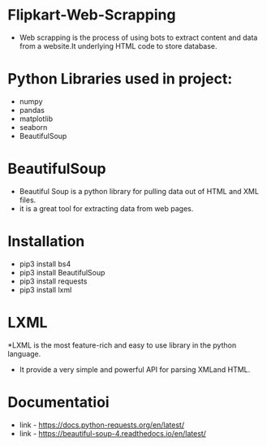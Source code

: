 # Flipkart-Web-Scrapping
* Web scrapping is the process of using bots to extract content and data from a website.It underlying HTML code to store database.
# Python Libraries used in project:
* numpy
* pandas
* matplotlib
* seaborn
* BeautifulSoup
# BeautifulSoup
* Beautiful Soup is a python library for pulling data out of HTML and XML files.
* it is a great tool for extracting data from web pages.
# Installation 
* pip3 install bs4
* pip3 install BeautifulSoup
* pip3 install requests
* pip3 install lxml
# LXML
*LXML is the most feature-rich and easy to use library in the python language.
* It provide a very simple and powerful API for parsing XMLand HTML.
# Documentatioi
* link - https://docs.python-requests.org/en/latest/
* link - https://beautiful-soup-4.readthedocs.io/en/latest/
